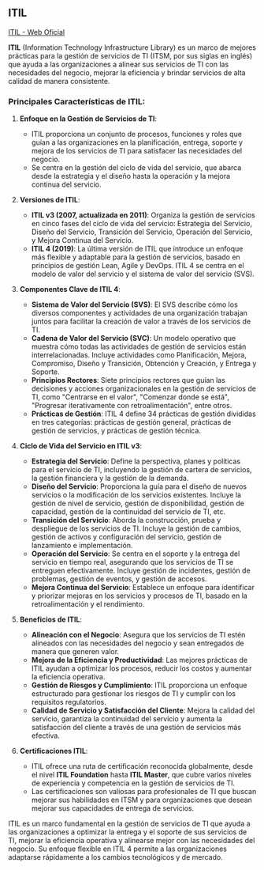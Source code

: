 ## ITIL

[ITIL - Web Oficial](https://www.itlibrary.org/)

**ITIL** (Information Technology Infrastructure Library) es un marco de mejores prácticas para la gestión de servicios de TI (ITSM, por sus siglas en inglés) que ayuda a las organizaciones a alinear sus servicios de TI con las necesidades del negocio, mejorar la eficiencia y brindar servicios de alta calidad de manera consistente.

### Principales Características de ITIL:

1. **Enfoque en la Gestión de Servicios de TI**:
   - ITIL proporciona un conjunto de procesos, funciones y roles que guían a las organizaciones en la planificación, entrega, soporte y mejora de los servicios de TI para satisfacer las necesidades del negocio.
   - Se centra en la gestión del ciclo de vida del servicio, que abarca desde la estrategia y el diseño hasta la operación y la mejora continua del servicio.

2. **Versiones de ITIL**:
   - **ITIL v3 (2007, actualizada en 2011)**: Organiza la gestión de servicios en cinco fases del ciclo de vida del servicio: Estrategia del Servicio, Diseño del Servicio, Transición del Servicio, Operación del Servicio, y Mejora Continua del Servicio.
   - **ITIL 4 (2019)**: La última versión de ITIL que introduce un enfoque más flexible y adaptable para la gestión de servicios, basado en principios de gestión Lean, Agile y DevOps. ITIL 4 se centra en el modelo de valor del servicio y el sistema de valor del servicio (SVS).

3. **Componentes Clave de ITIL 4**:
   - **Sistema de Valor del Servicio (SVS)**: El SVS describe cómo los diversos componentes y actividades de una organización trabajan juntos para facilitar la creación de valor a través de los servicios de TI.
   - **Cadena de Valor del Servicio (SVC)**: Un modelo operativo que muestra cómo todas las actividades de gestión de servicios están interrelacionadas. Incluye actividades como Planificación, Mejora, Compromiso, Diseño y Transición, Obtención y Creación, y Entrega y Soporte.
   - **Principios Rectores**: Siete principios rectores que guían las decisiones y acciones organizacionales en la gestión de servicios de TI, como "Centrarse en el valor", "Comenzar donde se está", "Progresar iterativamente con retroalimentación", entre otros.
   - **Prácticas de Gestión**: ITIL 4 define 34 prácticas de gestión divididas en tres categorías: prácticas de gestión general, prácticas de gestión de servicios, y prácticas de gestión técnica.

4. **Ciclo de Vida del Servicio en ITIL v3**:
   - **Estrategia del Servicio**: Define la perspectiva, planes y políticas para el servicio de TI, incluyendo la gestión de cartera de servicios, la gestión financiera y la gestión de la demanda.
   - **Diseño del Servicio**: Proporciona la guía para el diseño de nuevos servicios o la modificación de los servicios existentes. Incluye la gestión de nivel de servicio, gestión de disponibilidad, gestión de capacidad, gestión de la continuidad del servicio de TI, etc.
   - **Transición del Servicio**: Aborda la construcción, prueba y despliegue de los servicios de TI. Incluye la gestión de cambios, gestión de activos y configuración del servicio, gestión de lanzamiento e implementación.
   - **Operación del Servicio**: Se centra en el soporte y la entrega del servicio en tiempo real, asegurando que los servicios de TI se entreguen efectivamente. Incluye gestión de incidentes, gestión de problemas, gestión de eventos, y gestión de accesos.
   - **Mejora Continua del Servicio**: Establece un enfoque para identificar y priorizar mejoras en los servicios y procesos de TI, basado en la retroalimentación y el rendimiento.

5. **Beneficios de ITIL**:
   - **Alineación con el Negocio**: Asegura que los servicios de TI estén alineados con las necesidades del negocio y sean entregados de manera que generen valor.
   - **Mejora de la Eficiencia y Productividad**: Las mejores prácticas de ITIL ayudan a optimizar los procesos, reducir los costos y aumentar la eficiencia operativa.
   - **Gestión de Riesgos y Cumplimiento**: ITIL proporciona un enfoque estructurado para gestionar los riesgos de TI y cumplir con los requisitos regulatorios.
   - **Calidad de Servicio y Satisfacción del Cliente**: Mejora la calidad del servicio, garantiza la continuidad del servicio y aumenta la satisfacción del cliente a través de una gestión de servicios más efectiva.

6. **Certificaciones ITIL**:
   - ITIL ofrece una ruta de certificación reconocida globalmente, desde el nivel **ITIL Foundation** hasta **ITIL Master**, que cubre varios niveles de experiencia y competencia en la gestión de servicios de TI.
   - Las certificaciones son valiosas para profesionales de TI que buscan mejorar sus habilidades en ITSM y para organizaciones que desean mejorar sus capacidades de entrega de servicios.

ITIL es un marco fundamental en la gestión de servicios de TI que ayuda a las organizaciones a optimizar la entrega y el soporte de sus servicios de TI, mejorar la eficiencia operativa y alinearse mejor con las necesidades del negocio. Su enfoque flexible en ITIL 4 permite a las organizaciones adaptarse rápidamente a los cambios tecnológicos y de mercado.
